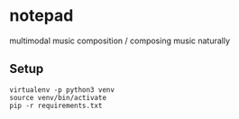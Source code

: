 # notepad
multimodal music composition / composing music naturally

## Setup

    virtualenv -p python3 venv
    source venv/bin/activate
    pip -r requirements.txt

